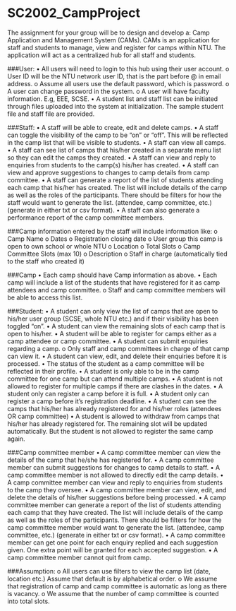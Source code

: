 # SC2002_CampProject
The assignment for your group will be to design and develop a: Camp Application and Management System (CAMs). CAMs is an application for staff and students to manage, view and register for camps within NTU. The application will act as a centralized hub for all staff and  students. 

###User:
• All users will need to login to this hub using their user account. 
o User ID will be the NTU network user ID, that is the part before @ in email 
address.
o Assume all users use the default password, which is password. 
o A user can change password in the system. 
o A user will have faculty information. E.g, EEE, SCSE. 
• A student list and staff list can be initiated through files uploaded into the system at 
initialization. The sample student file and staff file are provided. 

###Staff:
• A staff will be able to create, edit and delete camps.
• A staff can toggle the visibility of the camp to be “on” or “off”. This will be reflected 
in the camp list that will be visible to students. 
• A staff can view all camps.
• A staff can see list of camps that his/her created in a separate menu list so they can 
edit the camps they created. 
• A staff can view and reply to enquiries from students to the camp(s) his/her has 
created.
• A staff can view and approve suggestions to changes to camp details from camp 
committee.
• A staff can generate a report of the list of students attending each camp that his/her
has created. The list will include details of the camp as well as the roles of the 
participants. There should be filters for how the staff would want to generate the list. 
(attendee, camp committee, etc.) (generate in either txt or csv format). 
• A staff can also generate a performance report of the camp committee members.

###Camp information entered by the staff will include information like:
o Camp Name
o Dates
o Registration closing date
o User group this camp is open to own school or whole NTU
o Location
o Total Slots
o Camp Committee Slots (max 10)
o Description
o Staff in charge (automatically tied to the staff who created it)


###Camp
• Each camp should have Camp information as above.
• Each camp will include a list of the students that have registered for it as camp 
attendees and camp committee. 
o Staff and camp committee members will be able to access this list.

###Student:
• A student can only view the list of camps that are open to his/her user group (SCSE, 
whole NTU etc.) and if their visibility has been toggled “on”.
• A student can view the remaining slots of each camp that is open to his/her.
• A student will be able to register for camps either as a camp attendee or camp 
committee.
• A student can submit enquiries regarding a camp. 
o Only staff and camp committees in charge of that camp can view it.
• A student can view, edit, and delete their enquiries before it is processed.
• The status of the student as a camp committee will be reflected in their profile.
• A student is only able to be in the camp committee for one camp but can attend 
multiple camps.
• A student is not allowed to register for multiple camps if there are clashes in the 
dates. 
• A student only can register a camp before it is full.
• A student only can register a camp before it’s registration deadline.
• A student can see the camps that his/her has already registered for and his/her roles 
(attendees OR camp committee)
• A student is allowed to withdraw from camps that his/her has already registered for. 
The remaining slot will be updated automatically. But the student is not allowed to 
register the same camp again.

###Camp committee member
• A camp committee member can view the details of the camp that he/she has
registered for.
• A camp committee member can submit suggestions for changes to camp details to 
staff.
• A camp committee member is not allowed to directly edit the camp details.
• A camp committee member can view and reply to enquiries from students to the 
camp they oversee. 
• A camp committee member can view, edit, and delete the details of his/her 
suggestions before being processed. 
• A camp committee member can generate a report of the list of students attending 
each camp that they have created. The list will include details of the camp as well as 
the roles of the participants. There should be filters for how the camp committee 
member would want to generate the list. (attendee, camp committee, etc.) (generate in 
either txt or csv format). 
• A camp committee member can get one point for each enquiry replied and each 
suggestion given. One extra point will be granted for each accepted suggestion. 
• A camp committee member cannot quit from camp. 

###Assumption:
o All users can use filters to view the camp list (date, location etc.) Assume that 
default is by alphabetical order. 
o We assume that registration of camp and camp committee is automatic as long 
as there is vacancy.
o We assume that the number of camp committee is counted into total slots.  
